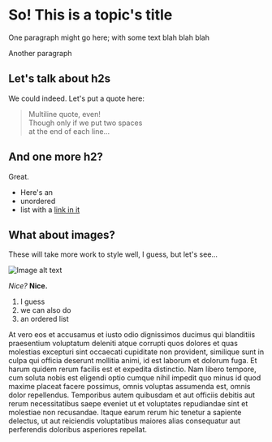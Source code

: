 # So! This is a topic's title

One paragraph might go here; with some text blah blah blah

Another paragraph

## Let's talk about h2s

We could indeed. Let's put a quote here:

> Multiline quote, even!  
> Though only if we put two spaces  
> at the end of each line...

## And one more h2?

Great.

- Here's an
- unordered
- list with a [link in it](https://robwhelan.com 'Link to, uh.')

## What about images?

These will take more work to style well, I guess, but let's see...

![Image alt text](logo512.png 'Image title text')

_Nice?_ **Nice.**

1. I guess
1. we can also do
1. an ordered list

At vero eos et accusamus et iusto odio dignissimos ducimus qui blanditiis praesentium voluptatum deleniti atque corrupti quos dolores et quas molestias excepturi sint occaecati cupiditate non provident, similique sunt in culpa qui officia deserunt mollitia animi, id est laborum et dolorum fuga. Et harum quidem rerum facilis est et expedita distinctio. Nam libero tempore, cum soluta nobis est eligendi optio cumque nihil impedit quo minus id quod maxime placeat facere possimus, omnis voluptas assumenda est, omnis dolor repellendus. Temporibus autem quibusdam et aut officiis debitis aut rerum necessitatibus saepe eveniet ut et voluptates repudiandae sint et molestiae non recusandae. Itaque earum rerum hic tenetur a sapiente delectus, ut aut reiciendis voluptatibus maiores alias consequatur aut perferendis doloribus asperiores repellat.
